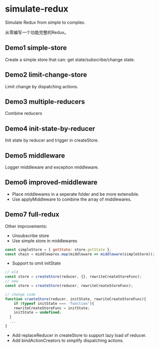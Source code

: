# simulate-redux
Simulate Redux from simple to complex.

从零编写一个功能完整的Redux。

## Demo1 simple-store
Create a simple store that can: get state/subscribe/change state.

## Demo2 limit-change-store
Limit change by dispatching actions.

## Demo3 multiple-reducers
Combine reducers

## Demo4 init-state-by-reducer
Init state by reducer and trigger in createStore.

## Demo5 middleware
Logger middleware and exception middleware.

## Demo6 improved-middleware
- Place middlewares in a seperate folder and be more extensible.
- Use applyMiddleware to combine the array of middlewares.

## Demo7 full-redux
Other improvements:
- Unsubscribe store
- Use simple store in middlewares
```js
const simpleStore = { getState: store.getState };
const chain = middlewares.map(middleware => middleware(simpleStore));
```
- Support to omit initState
```js
// old
const store = createStore(reducer, {}, rewriteCreateStoreFunc);
// new
const store = createStore(reducer, rewriteCreateStoreFunc);

// change code
function craeteStore(reducer, initState, rewriteCreateStoreFunc){
    if (typeof initState === 'function'){
    rewriteCreateStoreFunc = initState;
    initState = undefined;
  }
  ...
}
```
- Add replaceReducer in createStore to support lazy load of reducer.
- Add bindActionCreators to simplify dispatching actions.
